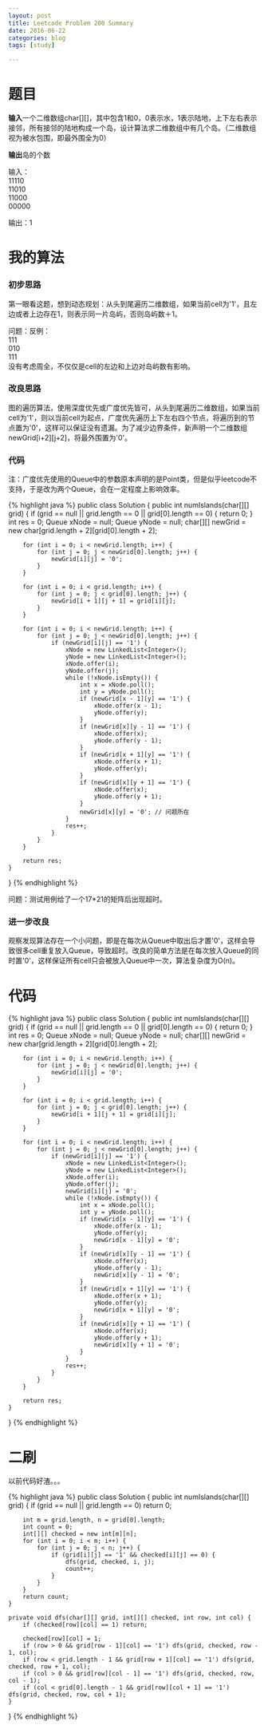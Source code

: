 ```yaml
---
layout: post
title: Leetcode Problem 200 Summary
date: 2016-06-22
categories: blog
tags: [study]

---
```


# 题目

**输入**一个二维数组char[][]，其中包含1和0，0表示水，1表示陆地，上下左右表示接邻，所有接邻的陆地构成一个岛，设计算法求二维数组中有几个岛。（二维数组视为被水包围，即最外围全为0）

**输出**岛的个数

输入：  
11110  
11010  
11000  
00000

输出：1 

# 我的算法

### 初步思路

第一眼看这题，想到动态规划：从头到尾遍历二维数组，如果当前cell为'1'，且左边或者上边存在1，则表示同一片岛屿，否则岛屿数＋1。

问题：反例：  
111  
010  
111  
没有考虑周全，不仅仅是cell的左边和上边对岛屿数有影响。

### 改良思路

图的遍历算法，使用深度优先或广度优先皆可，从头到尾遍历二维数组，如果当前cell为'1'，则以当前cell为起点，广度优先遍历上下左右四个节点，将遍历到的节点置为'0'，这样可以保证没有遗漏。为了减少边界条件，新声明一个二维数组newGrid[i+2][j+2]，将最外围置为'0'。

### 代码

注：广度优先使用的Queue中的参数原本声明的是Point类，但是似乎leetcode不支持，于是改为两个Queue，会在一定程度上影响效率。

{% highlight java %}
public class Solution {
    public int numIslands(char[][] grid) {
        if (grid == null || grid.length == 0 || grid[0].length == 0) {
            return 0;
        }
        int res = 0;
        Queue<Integer> xNode = null;
        Queue<Integer> yNode = null;
        char[][] newGrid = new char[grid.length + 2][grid[0].length + 2];
        
        for (int i = 0; i < newGrid.length; i++) {
            for (int j = 0; j < newGrid[0].length; j++) {
                newGrid[i][j] = '0';
            }
        }
        
        for (int i = 0; i < grid.length; i++) {
            for (int j = 0; j < grid[0].length; j++) {
                newGrid[i + 1][j + 1] = grid[i][j];
            }
        }
        
        for (int i = 0; i < newGrid.length; i++) {
            for (int j = 0; j < newGrid[0].length; j++) {
                if (newGrid[i][j] == '1') {
                    xNode = new LinkedList<Integer>();
                    yNode = new LinkedList<Integer>();
                    xNode.offer(i);
                    yNode.offer(j);
                    while (!xNode.isEmpty()) {
                        int x = xNode.poll();
                        int y = yNode.poll();
                        if (newGrid[x - 1][y] == '1') {
                            xNode.offer(x - 1);
                            yNode.offer(y);
                        }
                        if (newGrid[x][y - 1] == '1') {
                            xNode.offer(x);
                            yNode.offer(y - 1);
                        }
                        if (newGrid[x + 1][y] == '1') {
                            xNode.offer(x + 1);
                            yNode.offer(y);
                        }
                        if (newGrid[x][y + 1] == '1') {
                            xNode.offer(x);
                            yNode.offer(y + 1);
                        }
                        newGrid[x][y] = '0'; // 问题所在
                    }
                    res++;
                }
            }
        }
        
        return res;
    }
}
{% endhighlight %}

问题：测试用例给了一个17*21的矩阵后出现超时。

### 进一步改良

观察发现算法存在一个小问题，即是在每次从Queue中取出后才置'0'，这样会导致很多cell重复放入Queue，导致超时。改良的简单方法是在每次放入Queue的同时置'0'，这样保证所有cell只会被放入Queue中一次，算法复杂度为O(n)。

# 代码

{% highlight java %}
public class Solution {
    public int numIslands(char[][] grid) {
        if (grid == null || grid.length == 0 || grid[0].length == 0) {
            return 0;
        }
        int res = 0;
        Queue<Integer> xNode = null;
        Queue<Integer> yNode = null;
        char[][] newGrid = new char[grid.length + 2][grid[0].length + 2];
        
        for (int i = 0; i < newGrid.length; i++) {
            for (int j = 0; j < newGrid[0].length; j++) {
                newGrid[i][j] = '0';
            }
        }
        
        for (int i = 0; i < grid.length; i++) {
            for (int j = 0; j < grid[0].length; j++) {
                newGrid[i + 1][j + 1] = grid[i][j];
            }
        }
        
        for (int i = 0; i < newGrid.length; i++) {
            for (int j = 0; j < newGrid[0].length; j++) {
                if (newGrid[i][j] == '1') {
                    xNode = new LinkedList<Integer>();
                    yNode = new LinkedList<Integer>();
                    xNode.offer(i);
                    yNode.offer(j);
                    newGrid[i][j] = '0';
                    while (!xNode.isEmpty()) {
                        int x = xNode.poll();
                        int y = yNode.poll();
                        if (newGrid[x - 1][y] == '1') {
                            xNode.offer(x - 1);
                            yNode.offer(y);
                            newGrid[x - 1][y] = '0';
                        }
                        if (newGrid[x][y - 1] == '1') {
                            xNode.offer(x);
                            yNode.offer(y - 1);
                            newGrid[x][y - 1] = '0';
                        }
                        if (newGrid[x + 1][y] == '1') {
                            xNode.offer(x + 1);
                            yNode.offer(y);
                            newGrid[x + 1][y] = '0';
                        }
                        if (newGrid[x][y + 1] == '1') {
                            xNode.offer(x);
                            yNode.offer(y + 1);
                            newGrid[x][y + 1] = '0';
                        }
                    }
                    res++;
                }
            }
        }
        
        return res;
    }
}
{% endhighlight %}

# 二刷

以前代码好渣。。。

{% highlight java %}
public class Solution {
    public int numIslands(char[][] grid) {
        if (grid == null || grid.length == 0) return 0;
        
        int m = grid.length, n = grid[0].length;
        int count = 0;
        int[][] checked = new int[m][n];
        for (int i = 0; i < m; i++) {
            for (int j = 0; j < n; j++) {
                if (grid[i][j] == '1' && checked[i][j] == 0) {
                    dfs(grid, checked, i, j);
                    count++;
                }
            }
        }
        return count;
    }
    
    private void dfs(char[][] grid, int[][] checked, int row, int col) {
        if (checked[row][col] == 1) return;
        
        checked[row][col] = 1;
        if (row > 0 && grid[row - 1][col] == '1') dfs(grid, checked, row - 1, col);
        if (row < grid.length - 1 && grid[row + 1][col] == '1') dfs(grid, checked, row + 1, col);
        if (col > 0 && grid[row][col - 1] == '1') dfs(grid, checked, row, col - 1);
        if (col < grid[0].length - 1 && grid[row][col + 1] == '1') dfs(grid, checked, row, col + 1);
    }
}
{% endhighlight %}